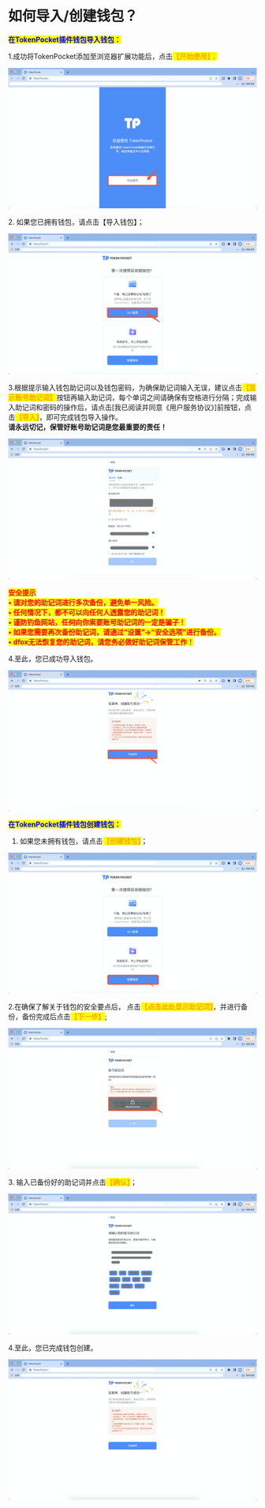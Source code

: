 # 如何导入/创建钱包？

<mark style="color:blue;">**在TokenPocket插件钱包导入钱包：**</mark>

1.成功将TokenPocket添加至浏览器扩展功能后，点击<mark style="color:orange;">**【开始使用】；**</mark>

![](<../../../.gitbook/assets/1 (24).png>)

2\. 如果您已拥有钱包，请点击【导入钱包】；

![](<../../../.gitbook/assets/2 (22) (2).png>)

3.根据提示输入钱包助记词以及钱包密码，为确保助记词输入无误，建议点击<mark style="color:orange;">**【显示账号助记词】**</mark>按钮再输入助记词，每个单词之间请确保有空格进行分隔；完成输入助记词和密码的操作后，请点击\[我已阅读并同意《用户服务协议》]前按钮，点击<mark style="color:orange;">**【导入】**</mark>，即可完成钱包导入操作。\
**请永远切记，保管好账号助记词是您最重要的责任！**

![](<../../../.gitbook/assets/3 (24).png>)

<mark style="color:red;">**安全提示**</mark>\
<mark style="color:red;">**• 请对您的助记词进行多次备份，避免单一风险。**</mark>\
<mark style="color:red;">**• 任何情况下，都不可以向任何人透露您的助记词！**</mark>\
<mark style="color:red;">**• 谨防钓鱼网站，任何向你索要账号助记词的一定是骗子！**</mark>\
<mark style="color:red;">**• 如果您需要再次备份助记词，请通过“设置”->“安全选项”进行备份。**</mark>\
<mark style="color:red;">**• dfox无法恢复您的助记词，请您务必做好助记词保管工作！**</mark>

4.至此，您已成功导入钱包。

![](<../../../.gitbook/assets/4 (16).png>)

<mark style="color:blue;">**在TokenPocket插件钱包创建钱包：**</mark>

1. 如果您未拥有钱包，请点击<mark style="color:orange;">**【创建钱包】**</mark>；

![](<../../../.gitbook/assets/5 (12) (2).png>)

2.在确保了解关于钱包的安全要点后， 点击<mark style="color:orange;">**【点击此处显示助记词】**</mark>，并进行备份，备份完成后点击<mark style="color:orange;">**【下一步】**</mark>;

![](<../../../.gitbook/assets/6 (11).png>)

3\. 输入已备份好的助记词并点击<mark style="color:orange;">**【确认】**</mark>；

![](<../../../.gitbook/assets/7 (6).png>)

4.至此，您已完成钱包创建。

![](<../../../.gitbook/assets/8 (2) (2).png>)

